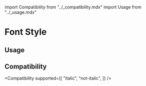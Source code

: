 import Compatibility from "../\_compatibility.mdx"
import Usage from "../\_usage.mdx"

# Font Style

## Usage

<Usage />

## Compatibility

<Compatibility
supported={[
"italic",
"not-italic",
]}
/>

